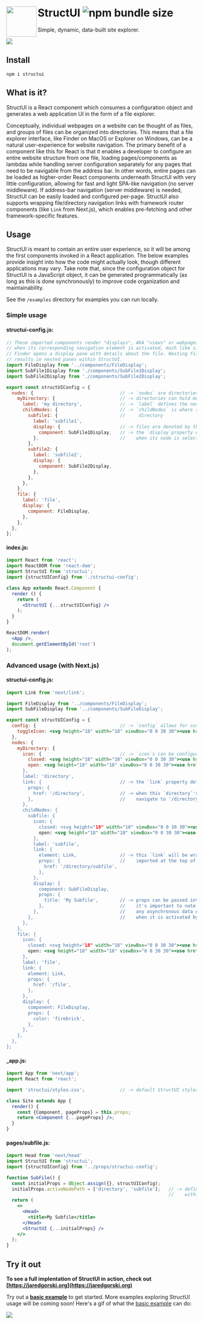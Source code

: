 # StructUI ![npm bundle size](https://img.shields.io/bundlephobia/min/structui.svg) <img align="left" height="80" src="https://raw.githubusercontent.com/jaredgorski/StructUI/master/.media/structui_80.png">
Simple, dynamic, data-built site explorer.

![](https://raw.githubusercontent.com/jaredgorski/StructUI/master/.media/structui_screenshot.png)

## Install
```
npm i structui
```

## What is it?
StructUI is a React component which consumes a configuration object and generates a web application UI in the form of a file explorer. 

Conceptually, individual webpages on a website can be thought of as files, and groups of files can be organized into directories. This means that a file explorer interface, like Finder on MacOS or Explorer on Windows, can be a natural user-experience for website navigation. The primary benefit of a component like this for React is that it enables a developer to configure an entire website structure from one file, loading pages/components as lambdas while handling server configuration separately for any pages that need to be navigable from the address bar. In other words, entire pages can be loaded as higher-order React components underneath StructUI with very little configuration, allowing for fast and light SPA-like navigation (no server middleware). If address-bar navigation (server middleware) is needed, StructUI can be easily loaded and configured per-page. StructUI also supports wrapping file/directory navigation links with framework router components (like `Link` from Next.js), which enables pre-fetching and other framework-specific features.

## Usage
StructUI is meant to contain an entire user experience, so it will be among the first components invoked in a React application. The below examples provide insight into how the code might actually look, though different applications may vary. Take note that, since the configuration object for StructUI is a JavaScript object, it can be generated programmatically (as long as this is done synchronously) to improve code organization and maintainability.

See the `/examples` directory for examples you can run locally.

### Simple usage
#### structui-config.js:
```js
// These imported components render "displays", AKA "views" or webpages. A display is loaded by StructUI 
// when its corresponding navigation element is activated, much like single-clicking a file in MacOS' 
// Finder opens a display pane with details about the file. Nesting files in directories (via `childNodes`) 
// results in nested panes within StructUI.
import FileDisplay from '../components/FileDisplay';
import SubFile1Display from './components/SubFile1Display';
import SubFile2Display from './components/SubFile2Display';

export const structUIConfig = {
  nodes: {                                // -> `nodes` are directories and files
    myDirectory: {                        // -> directories can hold multiple directories and/or files within them
      label: 'my directory',              // -> `label` defines the node's title in StructUI
      childNodes: {                       // -> `childNodes` is where sub-directories/files are defined for a given
        subfile1: {                       //     directory
          label: 'subfile1',
          display: {                      // -> files are denoted by the lack of `childNodes` and the presence of `display`
            component: SubFile1Display,   // -> the `display`property can load an imported component (class or function) 
          },                              //    when its node is selected
        },
        subfile2: {
          label: 'subfile2',
          display: {
            component: SubFile2Display,
          },
        },
      },
    },
    file: {
      label: 'file',
      display: {
        component: FileDisplay,
      },
    },
  },
};
```

#### index.js:
```jsx
import React from 'react';
import ReactDOM from 'react-dom';
import StructUI from 'structui';
import {structUIConfig} from './structui-config';

class App extends React.Component {
  render () {
    return (
      <StructUI {...structUIConfig} />
    );
  }
}

ReactDOM.render(
  <App />,
  document.getElementById('root')
);
```

### Advanced usage (with Next.js)
#### structui-config.js:
```jsx
import Link from 'next/link';

import FileDisplay from '../components/FileDisplay';
import SubFileDisplay from '../components/SubFileDisplay';

export const structUIConfig = {
  config: {                               // -> `config` allows for customizing global StructUI settings
    toggleIcon: <svg height="18" width="18" viewBox="0 0 30 30"><use href="/static/toggle-icon.svg"></use></svg>,
  },
  nodes: {
    myDirectory: {
      icon: {                             // -> `icon`s can be configured to denote open or closed directories and files
        closed: <svg height="18" width="18" viewBox="0 0 30 30"><use href="/static/closed-icon.svg"></use></svg>,
        open: <svg height="18" width="18" viewBox="0 0 30 30"><use href="/static/open-icon.svg></use></svg>,
      },
      label: 'directory',
      link: {                             // -> the `link` property defines the props/attributes of a node's anchor element
        props: {
          href: '/directory',             // -> when this `directory`'s item in StructUI is clicked, the browser will 
        },                                //    navigate to '/directory'
      },
      childNodes: {
        subfile: {
          icon: {
            closed: <svg height="18" width="18" viewBox="0 0 30 30"><use href="/static/closed-icon.svg"></use></svg>,
            open: <svg height="18" width="18" viewBox="0 0 30 30"><use href="/static/open-icon.svg></use></svg>,
          },
          label: 'subfile',
          link: {
            element: Link,                // -> this `link` will be wrapped by the `Link` routing element from Next.js 
            props: {                      //    imported at the top of this document, allowing for pre-fetching
              href: '/directory/subfile',
            },
          },
          display: {
            component: SubFileDisplay,
            props: {
              title: 'My Subfile',        // -> props can be passed into the display component from StructUI, though 
            },                            //    it's important to note that StructUI only supports synchronous behavior.
          },                              //    any asynchronous data can be loaded and managed on the component itself 
        },                                //    when it is activated by StructUI
      },
    },
    file: {
      icon: {
        closed: <svg height="18" width="18" viewBox="0 0 30 30"><use href="/static/closed-icon.svg"></use></svg>,
        open: <svg height="18" width="18" viewBox="0 0 30 30"><use href="/static/open-icon.svg></use></svg>,
      },
      label: 'file',
      link: {
        element: Link,
        props: {
          href: '/file',
        },
      },
      display: {
        component: FileDisplay,
        props: {
          color: 'firebrick',
        },
      },
    },
  },
};
```

#### _app.js:
```jsx
import App from 'next/app';
import React from 'react';

import 'structui/styles.css';             // -> default StructUI stylesheet exists in the root of the module

class Site extends App {
  render() {
    const {Component, pageProps} = this.props;
    return <Component {...pageProps} />;
  }
}
```

#### pages/subfile.js:
```jsx
import Head from 'next/head'
import StructUI from 'structui';
import {structUIConfig} from '../props/structui-config';

function SubFile() {
  const initialProps = Object.assign({}, structUIConfig);
  initialProps.activeNodePath = ['directory', 'subfile'];   // -> defines the active filepath 
                                                            //    within StructUI for this page
  return (
    <>
      <Head>
        <title>My Subfile</title>
      </Head>
      <StructUI {...initialProps} />
    </>
  );
}
```

## Try it out
**To see a full implentation of StructUI in action, check out [https://jaredgorski.org](https://jaredgorski.org)**

Try out a [**basic example**](https://github.com/jaredgorski/StructUI/tree/master/examples/basic) to get started. More examples exploring StructUI usage will be coming soon! Here's a gif of what the [basic example](https://github.com/jaredgorski/StructUI/tree/master/examples/basic) can do:

![](https://raw.githubusercontent.com/jaredgorski/StructUI/master/examples/basic/.media/basic-demo.gif)
